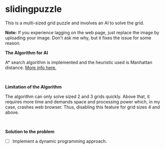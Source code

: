 # slidingpuzzle

This is a multi-sized grid puzzle and involves an AI to solve the grid.

**Note:** If you experience lagging on the web page, just replace the image by uploading your image. Don't ask me why, but it fixes the issue for some reason. 
$~$

**The Algorithm for AI**

A* search algorithm is implemented and the heuristic used is Manhattan distance. [More info here.](https://en.wikipedia.org/wiki/A*_search_algorithm#:~:text=A*%20is%20an%20informed%20search,shortest%20time%2C%20etc.)

$~$

**Limitation of the Algorithm**

The algorithm can only solve sized 2 and 3 grids quickly. Above that, it requires more time and demands space and processing power which, in my case, crashes web browser. Thus, disabling this feature for grid sizes 4 and above.

$~$

**Solution to the problem**
- [ ] Implement a dynamic programming approach.

$~$
